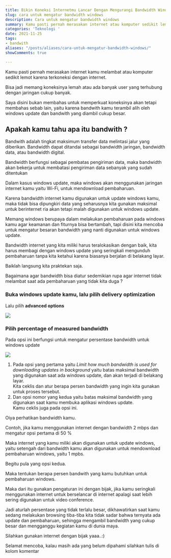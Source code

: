```yaml
---
title: Bikin Koneksi Internetmu Lancar Dengan Mengurangi Bandwidth Windows Update
slug: cara untuk mengatur bandwidth windows
description: Cara untuk mengatur bandwidth windows
summary: Kamu pasti pernah merasakan internet atau komputer sedikit lemot karena terkoneksi dengan internet. Bisa jadi memang koneksinya lemah atau ada banyak user yang terhubung jika menggunakan WiFi publik.
categories: 'Teknologi '
date: 2021-11-25
tags:
- bandwith
aliases: "/posts/aliases/cara-untuk-mengatur-bandwidth-windows/"
showComments: true

---
```

Kamu pasti pernah merasakan internet kamu melambat atau komputer sedikit lemot karena terkoneksi dengan internet.

Bisa jadi memang koneksinya lemah atau ada banyak user yang terhubung dengan jaringan cukup banyak.

Saya disini bukan membahas untuk memperkuat koneksinya akan tetapi membahas sebab lain, yaitu karena bandwith kamu terambil alih oleh windows update dan bandwith yang diambil cukup besar.

## Apakah kamu tahu apa itu bandwith ?

Bandwith adalah tingkat maksimum transfer data melintasi jalur yang diberikan. Bandwidth dapat ditandai sebagai bandwidth jaringan, bandwidth data, atau bandwidth digital.

Bandwidth berfungsi sebagai pembatas pengiriman data, maka bandwidth akan bekerja untuk membatasi pengiriman data sebanyak yang sudah ditentukan

Dalam kasus windows update, maka windows akan menggunakan jaringan internet kamu yaitu Wi-Fi, untuk mendownload pembaharuan.

Karena bandwidth internet kamu digunakan untuk update windows kamu, maka tidak bisa dipungkiri data yang seharusnya kita gunakan maksimal untuk berinternet ria akan tetapi malah digunakan untuk windows update.

Memang windows berupaya dalam melakukan pembaharuan pada windows kamu agar keamanan dan fiturnya bisa bertambah, tapi disini kita mencoba untuk mengatur besaran bandwidth yang nanti digunakan untuk windows update.

Bandwidth internet yang kita miliki harus teralokasikan dengan baik, kita harus membagi dengan windows update yang seringkali mengunduh pembaharuan tanpa kita ketahui karena biasanya berjalan di belakang layar.

Baiklah langsung kita praktekan saja.

Bagaimana agar bandwidth bisa diatur sedemikian rupa agar internet tidak melambat saat ada pembaharuan yang tidak kita duga ?

### Buka windows update kamu, lalu pilih delivery optimization

Lalu pilih **advanced options**

![](/img/delivery-optimization.png)

### Pilih percentage of measured bandwidth

Pada opsi ini berfungsi untuk mengatur persentase bandwidth untuk windows update

![](/img/advanced-download-setting.png)

1. Pada opsi yang pertama yaitu _Limit how much bandwidth is used for downloading updates in background_ yaitu batas maksimal bandwidth yang digunakan saat ada windows update, dan akan terjadi di belakang layar.  
   Kita ceklis dan atur berapa persen bandwidth yang ingin kita gunakan untuk proses tersebut.
2. Dan opsi nomor yang kedua yaitu batas maksimal bandwidth yang digunakan saat kamu membuka aplikasi windows update.  
   Kamu ceklis juga pada opsi ini.

Oiya perhatikan bandwidth kamu.

Contoh, jika kamu menggunakan internet dengan bandwidth 2 mbps dan mengatur opsi pertama di 50 %

Maka internet yang kamu miliki akan digunakan untuk update windows, yaitu setengah dari bandwidth kamu akan digunakan untuk mendownload pembaharuan windows, yaitu 1 mpbs.

Begitu pula yang opsi kedua.

Maka tentukan berapa persen bandwith yang kamu butuhkan untuk pembaharuan windows.

Maka dari itu gunakan pengaturan ini dengan bijak, jika kamu seringkali menggunakan internet untuk berselancar di internet apalagi saat lebih sering digunakan untuk video conference.

Jadi aturlah persentase yang tidak terlalu besar, dikhawatirkan saat kamu sedang melakukan browsing tiba-tiba kita tidak sadar bahwa ternyata ada update dan pembaharuan, sehingga mengambil bandwidth yang cukup besar dan mengganggu kegiatan kamu di dunia maya.

Silahkan gunakan internet dengan bijak yaaa..:)

Selamat mencoba, kalau masih ada yang belum dipahami silahkan tulis di kolom komentar